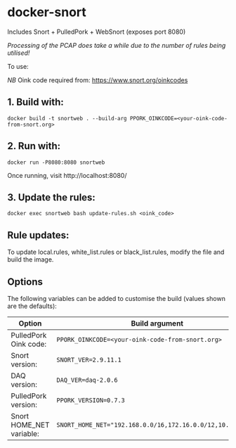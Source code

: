 # docker-snort
 
Includes Snort + PulledPork + WebSnort (exposes port 8080)

*Processing of the PCAP does take a while due to the number of rules being utilised!*

To use:

*NB* Oink code required from: https://www.snort.org/oinkcodes

## 1. Build with:
 
    docker build -t snortweb . --build-arg PPORK_OINKCODE=<your-oink-code-from-snort.org>
    
## 2. Run with:

    docker run -P8080:8080 snortweb
    
Once running, visit http://localhost:8080/

## 3. Update the rules:

    docker exec snortweb bash update-rules.sh <oink_code>

 
## Rule updates: 
To update local.rules, white_list.rules or black_list.rules, modify the file and build the image.

## Options
The following variables can be added to customise the build (values shown are the defaults):
 
| Option                   | Build argument                                                 |
|--------------------------|----------------------------------------------------------------|
| PulledPork Oink code:    | ```PPORK_OINKCODE=<your-oink-code-from-snort.org>```           |
| Snort version:           | ```SNORT_VER=2.9.11.1```                                       |
| DAQ version:             | ```DAQ_VER=daq-2.0.6```                                        |
| PulledPork version:      | ```PPORK_VERSION=0.7.3```                                      |
| Snort HOME_NET variable: | ```SNORT_HOME_NET="192.168.0.0/16,172.16.0.0/12,10.0.0.0/8"``` |
